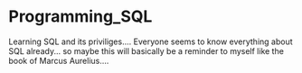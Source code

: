 # Programming_SQL
Learning SQL and its priviliges....
Everyone seems to know everything about SQL already... so maybe this will basically be a reminder to myself like the book of Marcus Aurelius.... 

